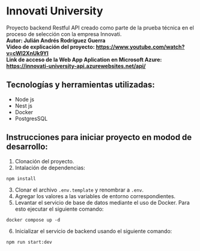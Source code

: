 # Innovati University

Proyecto backend Restful API creado como parte de la prueba técnica en el proceso de selección con la empresa Innovati.
<br>
<strong>Autor: Julián Andrés Rodríguez Guerra</strong>
<br>
<strong>Video de explicación del proyecto: <link>https://www.youtube.com/watch?v=cWl2XnUk9YI</link></strong>
<br>
<strong>Link de acceso de la Web App Aplication en Microsoft Azure: <link>https://innovati-university-api.azurewebsites.net/api/</link></strong>

## Tecnologías y herramientas utilizadas:

- Node js
- Nest js
- Docker
- PostgresSQL

## Instrucciones para iniciar proyecto en modod de desarrollo:

1. Clonación del proyecto.
2. Intalación de dependencias:

```
npm install
```

3. Clonar el archivo `.env.template` y renombrar a `.env`.
4. Agregar los valores a las variables de entorno correspondientes.
5. Levantar el servicio de base de datos mediante el uso de Docker. Para esto ejecutar el siguiente comando:

```
docker compose up -d
```

6. Inicializar el servicio de backend usando el siguiente comando:

```
npm run start:dev
```
